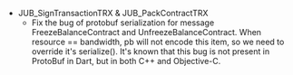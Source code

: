 + JUB_SignTransactionTRX & JUB_PackContractTRX
  + Fix the bug of protobuf serialization for message FreezeBalanceContract and UnfreezeBalanceContract. When resource == bandwidth, pb will not encode this item, so we need to override it's serialize(). It's known that this bug is not present in ProtoBuf in Dart, but in both C++ and Objective-C.

